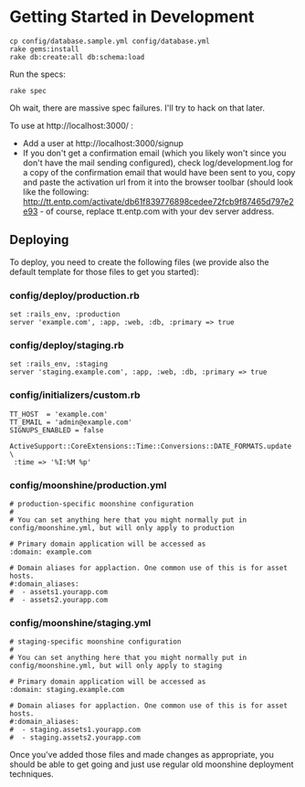Getting Started in Development
==============================

    cp config/database.sample.yml config/database.yml
    rake gems:install
    rake db:create:all db:schema:load

Run the specs:

    rake spec

Oh wait, there are massive spec failures. I'll try to hack on that later.

To use at http://localhost:3000/ :

* Add a user at http://localhost:3000/signup
* If you don't get a confirmation email (which you likely won't since you don't have the mail sending configured), check log/development.log for a copy of the confirmation email that would have been sent to you, copy and paste the activation url from it into the browser toolbar (should look like the following: http://tt.entp.com/activate/db61f839776898cedee72fcb9f87465d797e2e93 - of course, replace tt.entp.com with your dev server address.

## Deploying

To deploy, you need to create the following files (we provide also the default template for those files to get you started):

### config/deploy/production.rb

    set :rails_env, :production
    server 'example.com', :app, :web, :db, :primary => true

### config/deploy/staging.rb

    set :rails_env, :staging
    server 'staging.example.com', :app, :web, :db, :primary => true

### config/initializers/custom.rb

    TT_HOST  = 'example.com'
    TT_EMAIL = 'admin@example.com'
    SIGNUPS_ENABLED = false

    ActiveSupport::CoreExtensions::Time::Conversions::DATE_FORMATS.update \
     :time => '%I:%M %p'

### config/moonshine/production.yml

    # production-specific moonshine configuration
    #
    # You can set anything here that you might normally put in config/moonshine.yml, but will only apply to production

    # Primary domain application will be accessed as 
    :domain: example.com

    # Domain aliases for applaction. One common use of this is for asset hosts.
    #:domain_aliases:
    #  - assets1.yourapp.com
    #  - assets2.yourapp.com

### config/moonshine/staging.yml

    # staging-specific moonshine configuration
    #
    # You can set anything here that you might normally put in config/moonshine.yml, but will only apply to staging

    # Primary domain application will be accessed as 
    :domain: staging.example.com

    # Domain aliases for applaction. One common use of this is for asset hosts.
    #:domain_aliases:
    #  - staging.assets1.yourapp.com
    #  - staging.assets2.yourapp.com

Once you've added those files and made changes as appropriate, you should be able to get going and just use regular old moonshine deployment techniques.
